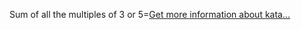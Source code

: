 Sum of all the multiples of 3 or 5=[Get more information about kata...](/kata/57f36495c0bb25ecf50000e7)